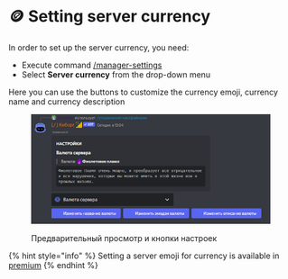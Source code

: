 # 🪙 Setting server currency

In order to set up the server currency, you need:

* Execute command [/manager-settings](../commands/admins.md)
* Select **Server currency** from the drop-down menu

Here you can use the buttons to customize the currency emoji, currency name and currency description

<figure><img src="../.gitbook/assets/изображение_2022-09-15_120907408.png" alt=""><figcaption><p>Предварительный просмотр и кнопки настроек</p></figcaption></figure>

{% hint style="info" %}
Setting a server emoji for currency is available in [premium](../premium.md)
{% endhint %}
